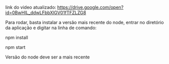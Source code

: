  link do video atualizado: https://drive.google.com/open?id=0BwHIL_ddwLFbbXlGV01fTFZLZG8

 Para rodar, basta instalar a versão mais recente do node, entrar no diretório da aplicação e digitar na linha de comando:

 npm install

 npm start

Versão do node deve ser a mais recente

